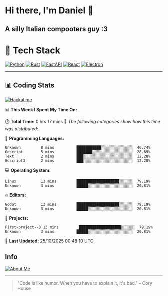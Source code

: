 # Hi there, I'm Daniel 👋

## A silly Italian compooters guy :3

# 🚀 Tech Stack

[![Python](https://img.shields.io/badge/Python-3.13%2B-blue?style=for-the-badge&logo=python&logoColor=white)](https://www.python.org/)
[![Rust](https://img.shields.io/badge/Rust-1.87%2B-black?style=for-the-badge&logo=rust&logoColor=white)](https://www.rust-lang.org/)
[![FastAPI](https://img.shields.io/badge/FastAPI-0.110.0%2B-green?style=for-the-badge&logo=fastapi&logoColor=white)](https://fastapi.tiangolo.com/)
[![React](https://img.shields.io/badge/React-19.1.0%2B-blue?style=for-the-badge&logo=react&logoColor=white)](https://react.dev/)
[![Electron](https://img.shields.io/badge/Electron-36.2.0%2B-dark?style=for-the-badge&logo=electron&logoColor=white)](https://www.electronjs.org/)

---

## 📊 Coding Stats

[![Hackatime](https://img.shields.io/badge/Hackatime-Hack%20Club-orange?style=for-the-badge&logo=wakatime&logoColor=white)](https://hackatime.hackclub.com)

<!--START_SECTION:waka-->
📊 **This Week I Spent My Time On:**

⏱️ **Total Time:** 0 hrs 17 mins
📝 *The following categories show how this time was distributed:*

💬 **Programming Languages:**
```text
Unknown         8 mins          ███████████░░░░░░░░░░░░░░  46.74%
Gdscript        5 mins          ███████░░░░░░░░░░░░░░░░░░  28.69%
Text            2 mins          ███░░░░░░░░░░░░░░░░░░░░░░  12.28%
Gdscript3       2 mins          ███░░░░░░░░░░░░░░░░░░░░░░  12.28%
```

💻 **Operating System:**
```text
Linux           13 mins         ███████████████████░░░░░░  79.19%
Unknown         3 mins          █████░░░░░░░░░░░░░░░░░░░░  20.81%
```

🔥 **Editors:**
```text
Godot           13 mins         ███████████████████░░░░░░  79.19%
Unknown         3 mins          █████░░░░░░░░░░░░░░░░░░░░  20.81%
```

📁 **Projects:**
```text
First-project--3 13 mins         ███████████████████░░░░░░  79.19%
Unknown         3 mins          █████░░░░░░░░░░░░░░░░░░░░  20.81%
```

📅 **Last Updated:** 25/10/2025 00:48:10 UTC

<!--END_SECTION:waka-->


## Info
[![About Me](https://img.shields.io/badge/About--Me-black?style=for-the-badge&logo=numpy&logoColor=white)](https://danielscos.github.io/about_me)

---

> "Code is like humor. When you have to explain it, it's bad." – Cory House

